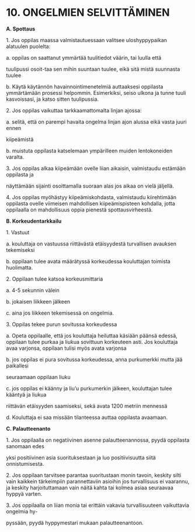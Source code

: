 # 10. ONGELMIEN SELVITTÄMINEN

**A. Spottaus**

1\. Jos oppilas maassa valmistautuessaan valitsee uloshyppypaikan
alatuulen puolelta:

a\. oppilas on saattanut ymmärtää tuulitiedot väärin, tai luulla että

tuulipussi osoit-taa sen mihin suuntaan tuulee, eikä sitä mistä
suunnasta tuulee

b\. Käytä käytännön havainnointimenetelmiä auttaaksesi oppilasta
ymmärtämään prosessi helpommin. Esimerkiksi, seiso ulkona ja tunne tuuli
kasvoissasi, ja katso sitten tuulipussia.

2\. Jos oppilas vaikuttaa tarkkaamattomalta linjan ajossa:

a\. selitä, että on parempi havaita ongelma linjan ajon alussa eikä vasta
juuri ennen

kiipeämistä

b\. muistuta oppilasta katselemaan ympärilleen muiden lentokoneiden
varalta.

3\. Jos oppilas alkaa kiipeämään ovelle liian aikaisin, valmistaudu
estämään oppilasta ja

näyttämään sijainti osoittamalla suoraan alas jos aikaa on vielä
jäljellä.

4\. Jos oppilas myöhästyy kiipeämiskohdasta, valmistaudu kiirehtimään
oppilasta ovelle viimeisen mahdollisen kiipeämispisteen kohdalla,
jotta oppilaalla on mahdollisuus oppia pienestä spottausvirheestä.

**B. Korkeudentarkkailu**

1\. Vastuut

a\. kouluttaja on vastuussa riittävästä etäisyydestä turvallisen avauksen
tekemiseksi

b\. oppilaan tulee avata määrätyssä korkeudessa kouluttajan toimista
huolimatta.

2\. Oppilaan tulee katsoa korkeusmittaria

a\. 4-5 sekunnin välein

b\. jokaisen liikkeen jälkeen

c\. aina jos liikkeen tekemisessä on ongelmia.

3\. Oppilas tekee purun sovitussa korkeudessa

a\. Opeta oppilaalle, että jos kouluttaja heiluttaa käsiään päänsä
edessä, oppilaan tulee purkaa ja liukua sovittuun korkeuteen asti. Jos
kouluttaja avaa varjonsa, oppilaan tulisi myös avata varjonsa

b\. jos oppilas ei pura sovitussa korkeudessa, anna purkumerkki mutta jää
paikallesi

seuraamaan oppilaan liuku

c\. jos oppilas ei käänny ja liu’u purkumerkin jälkeen, kouluttajan tulee
kääntyä ja liukua

riittävän etäisyyden saamiseksi, sekä avata 1200 metriin mennessä

d\. Kouluttaja ei saa missään tilanteessa auttaa oppilasta avaamaan.

**C. Palautteenanto**

1\. Jos oppilaalla on negatiivinen asenne palautteenannossa, pyydä
oppilasta sanomaan edes

yksi positiivinen asia suorituksestaan ja luo positiivisuutta siitä
onnistumisesta.

2\. Jos oppilaan tarvitsee parantaa suoritustaan monin tavoin, keskity
silti vain kaikkein tärkeimpiin parannettaviin asioihin jos
turvallisuus ei vaarannu, ja keskity harjoituttamaan vain näitä kahta
tai kolmea asiaa seuraavaa hyppyä varten.

3\. Jos oppilaalla on liian monia tai erittäin vakavia turvallisuuteen
vaikuttavia ongelmia hy-

pyssään, pyydä hyppymestari mukaan palautteenantoon.


